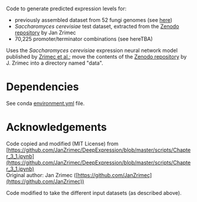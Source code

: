 Code to generate predicted expression levels for: 
+ previously assembled dataset from 52 fungi genomes (see [here](../preprocessing/assemble_npz.py))
+ _Saccharomyces cerevisiae_ test dataset, extracted from the [Zenodo repository](https://doi.org/10.5281/zenodo.3905252) by Jan Zrimec
+ 70,225 promoter/terminator combinations (see hereTBA)

Uses the _Saccharomyces cerevisiae_ expression neural network model published by [Zrimec et al.](https://doi.org/10.1038/s41467-020-19921-4);
move the contents of the [Zenodo repository](https://doi.org/10.5281/zenodo.3905252) by J. Zrimec into a directory named "data".

# Dependencies
See conda [environment.yml](/predictions/environment.yml) file.

# Acknowledgements
Code copied and modified (MIT License) from [https://github.com/JanZrimec/DeepExpression/blob/master/scripts/Chapter_3_1.ipynb](https://github.com/JanZrimec/DeepExpression/blob/master/scripts/Chapter_3_1.ipynb)<br>
Original author: Jan Zrimec ([https://github.com/JanZrimec](https://github.com/JanZrimec))

Code modified to take the different input datasets (as described above).

